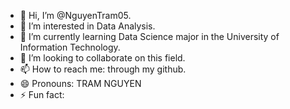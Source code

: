 - 👋 Hi, I’m @NguyenTram05.
- 👀 I’m interested in Data Analysis.
- 🌱 I’m currently learning Data Science major in the University of Information Technology.
- 💞️ I’m looking to collaborate on this field.
- 📫 How to reach me: through my github.
- 😄 Pronouns: TRAM NGUYEN
- ⚡ Fun fact:

<!---
NguyenTram05/NguyenTram05 is a ✨ special ✨ repository because its `README.md` (this file) appears on your GitHub profile.
You can click the Preview link to take a look at your changes.
--->
